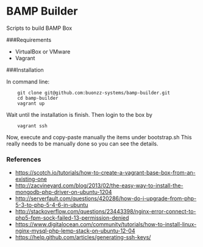 BAMP Builder
=============

Scripts to build BAMP Box

###Requirements

* VirtualBox or VMware
* Vagrant

###Installation

In command line:

```
    git clone git@github.com:buonzz-systems/bamp-builder.git
	cd bamp-builder
	vagrant up
```

Wait until the installation is finish. Then login to the box by

```
    vagrant ssh
```

Now, execute and copy-paste manually the items under bootstrap.sh
This really needs to be manually done so you can see the details.

### References

- https://scotch.io/tutorials/how-to-create-a-vagrant-base-box-from-an-existing-one
- http://zacvineyard.com/blog/2013/02/the-easy-way-to-install-the-mongodb-php-driver-on-ubuntu-1204
- http://serverfault.com/questions/420286/how-do-i-upgrade-from-php-5-3-to-php-5-4-6-in-ubuntu
- http://stackoverflow.com/questions/23443398/nginx-error-connect-to-php5-fpm-sock-failed-13-permission-denied
- https://www.digitalocean.com/community/tutorials/how-to-install-linux-nginx-mysql-php-lemp-stack-on-ubuntu-12-04
- https://help.github.com/articles/generating-ssh-keys/
